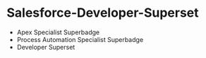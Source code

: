 # Salesforce-Developer-Superset
- Apex Specialist Superbadge
- Process Automation Specialist Superbadge
- Developer Superset
